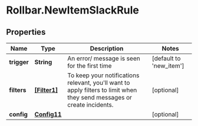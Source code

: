 # Rollbar.NewItemSlackRule

## Properties

Name | Type | Description | Notes
------------ | ------------- | ------------- | -------------
**trigger** | **String** | An error/ message is seen for the first time | [default to &#39;new_item&#39;]
**filters** | [**[Filter1]**](Filter1.md) | To keep your notifications relevant, you&#39;ll want to apply filters to limit when they send messages or create incidents. | [optional] 
**config** | [**Config11**](Config11.md) |  | [optional] 


